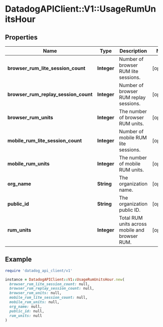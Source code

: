 # DatadogAPIClient::V1::UsageRumUnitsHour

## Properties

| Name                                 | Type        | Description                                    | Notes      |
| ------------------------------------ | ----------- | ---------------------------------------------- | ---------- |
| **browser_rum_lite_session_count**   | **Integer** | Number of browser RUM lite sessions.           | [optional] |
| **browser_rum_replay_session_count** | **Integer** | Number of browser RUM replay sessions.         | [optional] |
| **browser_rum_units**                | **Integer** | The number of browser RUM units.               | [optional] |
| **mobile_rum_lite_session_count**    | **Integer** | Number of mobile RUM lite sessions.            | [optional] |
| **mobile_rum_units**                 | **Integer** | The number of mobile RUM units.                | [optional] |
| **org_name**                         | **String**  | The organization name.                         | [optional] |
| **public_id**                        | **String**  | The organization public ID.                    | [optional] |
| **rum_units**                        | **Integer** | Total RUM units across mobile and browser RUM. | [optional] |

## Example

```ruby
require 'datadog_api_client/v1'

instance = DatadogAPIClient::V1::UsageRumUnitsHour.new(
  browser_rum_lite_session_count: null,
  browser_rum_replay_session_count: null,
  browser_rum_units: null,
  mobile_rum_lite_session_count: null,
  mobile_rum_units: null,
  org_name: null,
  public_id: null,
  rum_units: null
)
```
